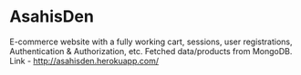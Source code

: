 # AsahisDen

E-commerce website with a fully working cart, sessions, user registrations, Authentication & Authorization, etc. Fetched data/products from MongoDB.
Link - http://asahisden.herokuapp.com/
